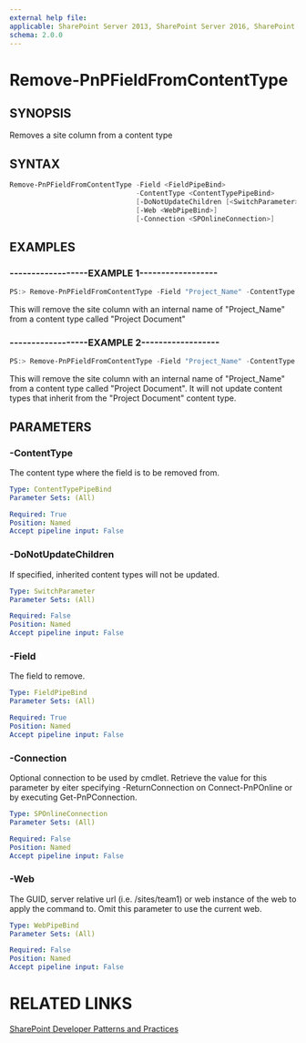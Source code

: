 ```yaml
---
external help file:
applicable: SharePoint Server 2013, SharePoint Server 2016, SharePoint Online
schema: 2.0.0
---
```

# Remove-PnPFieldFromContentType

## SYNOPSIS
Removes a site column from a content type

## SYNTAX 

```powershell
Remove-PnPFieldFromContentType -Field <FieldPipeBind>
                               -ContentType <ContentTypePipeBind>
                               [-DoNotUpdateChildren [<SwitchParameter>]]
                               [-Web <WebPipeBind>]
                               [-Connection <SPOnlineConnection>]
```

## EXAMPLES

### ------------------EXAMPLE 1------------------
```powershell
PS:> Remove-PnPFieldFromContentType -Field "Project_Name" -ContentType "Project Document"
```

This will remove the site column with an internal name of "Project_Name" from a content type called "Project Document"

### ------------------EXAMPLE 2------------------
```powershell
PS:> Remove-PnPFieldFromContentType -Field "Project_Name" -ContentType "Project Document" -DoNotUpdateChildren
```

This will remove the site column with an internal name of "Project_Name" from a content type called "Project Document". It will not update content types that inherit from the "Project Document" content type.

## PARAMETERS

### -ContentType
The content type where the field is to be removed from.

```yaml
Type: ContentTypePipeBind
Parameter Sets: (All)

Required: True
Position: Named
Accept pipeline input: False
```

### -DoNotUpdateChildren
If specified, inherited content types will not be updated.

```yaml
Type: SwitchParameter
Parameter Sets: (All)

Required: False
Position: Named
Accept pipeline input: False
```

### -Field
The field to remove.

```yaml
Type: FieldPipeBind
Parameter Sets: (All)

Required: True
Position: Named
Accept pipeline input: False
```

### -Connection
Optional connection to be used by cmdlet. Retrieve the value for this parameter by eiter specifying -ReturnConnection on Connect-PnPOnline or by executing Get-PnPConnection.

```yaml
Type: SPOnlineConnection
Parameter Sets: (All)

Required: False
Position: Named
Accept pipeline input: False
```

### -Web
The GUID, server relative url (i.e. /sites/team1) or web instance of the web to apply the command to. Omit this parameter to use the current web.

```yaml
Type: WebPipeBind
Parameter Sets: (All)

Required: False
Position: Named
Accept pipeline input: False
```

# RELATED LINKS

[SharePoint Developer Patterns and Practices](http://aka.ms/sppnp)